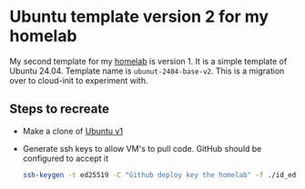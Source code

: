 # Ubuntu template version 2 for my homelab

My second template for my [homelab](../578) is version 1. It is a simple template of Ubuntu 24.04. Template name is `ubunut-2404-base-v2`. This is a migration over to cloud-init to experiment with.

## Steps to recreate

- Make a clone of [Ubuntu v1](../1062)
- Generate ssh keys to allow VM's to pull code. GitHub should be configured to accept it

  ```bash
  ssh-keygen -t ed25519 -C "Github deploy key the homelab" -f ./id_ed25519_homelab
  ```